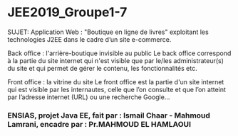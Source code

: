 # JEE2019_Groupe1-7

SUJET: Application Web : "Boutique en ligne de livres" exploitant les technologies J2EE dans le cadre d’un site e-commerce.

Back office : l'arrière-boutique invisible au public
Le back office correspond à la partie du site internet qui n'est visible que par le/les administrateur(s) du site et qui permet de gérer le contenu, les fonctionnalités etc.

Front office : la vitrine du site
Le front office est la partie d'un site internet qui est visible par les internautes, celle que l’on consulte et que l’on atteint par l’adresse internet (URL) ou une recherche Google…

### ENSIAS, projet Java EE, fait par : Ismail Chaar - Mahmoud Lamrani, encadre par : Pr.MAHMOUD EL HAMLAOUI
